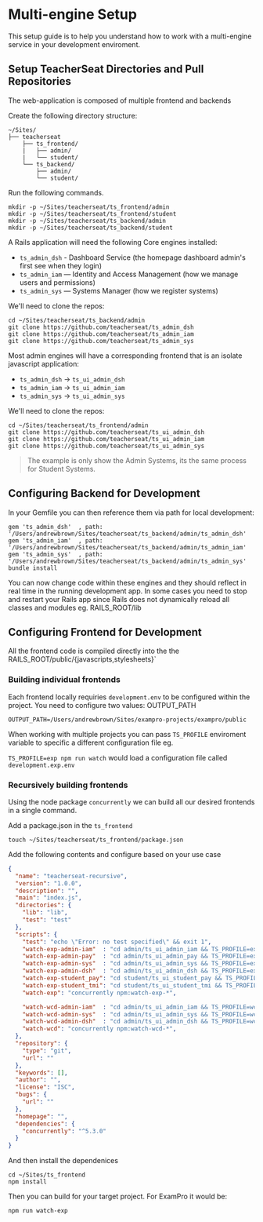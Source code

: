 # Multi-engine Setup

This setup guide is to help you understand how to work with a multi-engine service in your development enviroment.


## Setup TeacherSeat Directories and Pull Repositories 

The web-application is composed of multiple frontend and backends

Create the following directory structure:

```
~/Sites/
├── teacherseat
    ├── ts_frontend/
    |   ├── admin/ 
    |   └── student/
    └── ts_backend/
        ├── admin/ 
        └── student/ 
```

Run the following commands. 
```
mkdir -p ~/Sites/teacherseat/ts_frontend/admin
mkdir -p ~/Sites/teacherseat/ts_frontend/student
mkdir -p ~/Sites/teacherseat/ts_backend/admin
mkdir -p ~/Sites/teacherseat/ts_backend/student
```

A Rails application will need the following Core engines installed:

- `ts_admin_dsh` - Dashboard Service (the homepage dashboard admin's first see when they login)
- `ts_admin_iam` — Identity and Access Management (how we manage users and permissions)
- `ts_admin_sys` — Systems Manager (how we register systems)

We'll need to clone the repos:

```
cd ~/Sites/teacherseat/ts_backend/admin
git clone https://github.com/teacherseat/ts_admin_dsh
git clone https://github.com/teacherseat/ts_admin_iam
git clone https://github.com/teacherseat/ts_admin_sys
```

Most admin engines will have a corresponding frontend that is an isolate javascript application:

- `ts_admin_dsh` -> `ts_ui_admin_dsh`
- `ts_admin_iam` -> `ts_ui_admin_iam`
- `ts_admin_sys` -> `ts_ui_admin_sys`

We'll need to clone the repos:

```
cd ~/Sites/teacherseat/ts_frontend/admin
git clone https://github.com/teacherseat/ts_ui_admin_dsh
git clone https://github.com/teacherseat/ts_ui_admin_iam
git clone https://github.com/teacherseat/ts_ui_admin_sys
```

> The example is only show the Admin Systems, its the same process for Student Systems.

## Configuring Backend for Development

In your Gemfile you can then reference them via path for local development:

```
gem 'ts_admin_dsh'  , path: '/Users/andrewbrown/Sites/teacherseat/ts_backend/admin/ts_admin_dsh'
gem 'ts_admin_iam'  , path: '/Users/andrewbrown/Sites/teacherseat/ts_backend/admin/ts_admin_iam'
gem 'ts_admin_sys'  , path: '/Users/andrewbrown/Sites/teacherseat/ts_backend/admin/ts_admin_sys'
bundle install
```

You can now change code within these engines and they should reflect in real time in the running development app.
In some cases you need to stop and restart your Rails app since Rails does not dynamically reload all classes and modules eg. RAILS_ROOT/lib

## Configuring Frontend for Development

All the frontend code is compiled directly into the the RAILS_ROOT/public/{javascripts,stylesheets}`

### Building individual frontends

Each frontend locally requiries `development.env` to be configured within the project.
You need to configure two values: OUTPUT_PATH

```
OUTPUT_PATH=/Users/andrewbrown/Sites/exampro-projects/exampro/public
```

When working with multiple projects you can pass `TS_PROFILE` enviroment variable to specific a different configuration file eg.

`TS_PROFILE=exp npm run watch` would load a configuration file called `development.exp.env`

### Recursively building frontends 

Using the node package `concurrently` we can build all our desired frontends in a single command.

Add a package.json in the `ts_frontend`

```
touch ~/Sites/teacherseat/ts_frontend/package.json
```

Add the following contents and configure based on your use case

```json
{
  "name": "teacherseat-recursive",
  "version": "1.0.0",
  "description": "",
  "main": "index.js",
  "directories": {
    "lib": "lib",
    "test": "test"
  },
  "scripts": {
    "test": "echo \"Error: no test specified\" && exit 1",
    "watch-exp-admin-iam"  : "cd admin/ts_ui_admin_iam && TS_PROFILE=exp npm run watch",
    "watch-exp-admin-pay"  : "cd admin/ts_ui_admin_pay && TS_PROFILE=exp npm run watch",
    "watch-exp-admin-sys"  : "cd admin/ts_ui_admin_sys && TS_PROFILE=exp npm run watch",
    "watch-exp-admin-dsh"  : "cd admin/ts_ui_admin_dsh && TS_PROFILE=exp npm run watch",
    "watch-exp-student_pay": "cd student/ts_ui_student_pay && TS_PROFILE=exp npm run watch",
    "watch-exp-student_tmi": "cd student/ts_ui_student_tmi && TS_PROFILE=exp npm run watch",
    "watch-exp": "concurrently npm:watch-exp-*",

    "watch-wcd-admin-iam"  : "cd admin/ts_ui_admin_iam && TS_PROFILE=wcd npm run watch",
    "watch-wcd-admin-sys"  : "cd admin/ts_ui_admin_sys && TS_PROFILE=wcd npm run watch",
    "watch-wcd-admin-dsh"  : "cd admin/ts_ui_admin_dsh && TS_PROFILE=wcd npm run watch",
    "watch-wcd": "concurrently npm:watch-wcd-*",
  },
  "repository": {
    "type": "git",
    "url": ""
  },
  "keywords": [],
  "author": "",
  "license": "ISC",
  "bugs": {
    "url": ""
  },
  "homepage": "",
  "dependencies": {
    "concurrently": "^5.3.0"
  }
}
```

And then install the dependenices 

```
cd ~/Sites/ts_frontend
npm install
```

Then you can build for your target project. For ExamPro it would be:

```
npm run watch-exp
```
